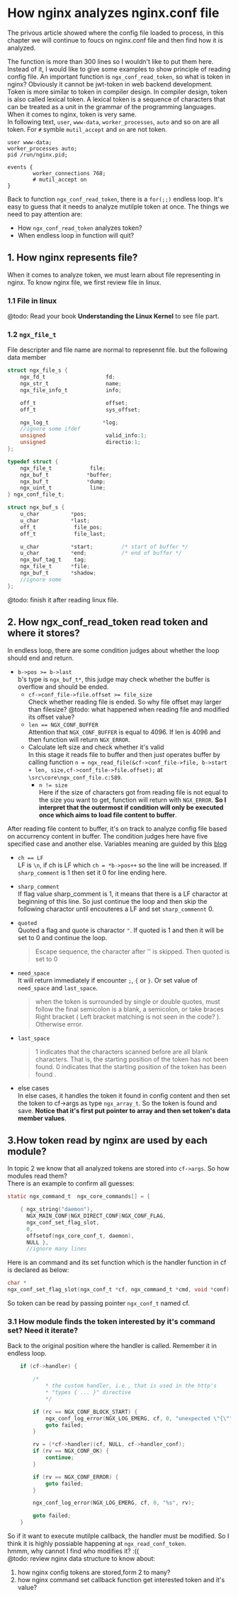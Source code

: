 # How nginx analyzes nginx.conf file
The privous article showed where the config file loaded to process, in this chapter we will continue to foucs on nginx.conf file and then find how it is analyzed.  

The function is more than 300 lines so I wouldn't like to put them here. Instead of it, I would like to give some examples to show principle of reading config file. An important function is `ngx_conf_read_token`, so what is token in nginx? Obviously it cannot be jwt-token in web backend development. Token is more similar to token in compiler design. In compiler design, token is also called lexical token. A lexical token is a sequence of characters that can be treated as a unit in the grammar of the programming languages. When it comes to nginx, token is very same.  
In following text, `user`, `www-data`, `worker_processes`, `auto` and so on are all token. For `#` symble `mutil_accept` and `on` are not token.  

```shell
user www-data;
worker_processes auto;
pid /run/nginx.pid;

events {
        worker_connections 768;
        # mutil_accept on
}
```
Back to function `ngx_conf_read_token`, there is a `for(;;)` endless loop. It's easy to guess that it needs to analyze mutilple token at once. The things we need to pay attention are:  
- How `ngx_conf_read_token` analyzes token?
- When endless loop in function will quit?

## 1. How nginx represents file?  
When it comes to analyze token, we must learn about file representing in nginx. To know nginx file, we first review file in linux.  
### 1.1 File in linux
@todo: Read your book **Understanding the Linux Kernel** to see file part.  
### 1.2 `ngx_file_t`  
File descripter and file name are normal to represennt file. but the following data member 
```c
struct ngx_file_s {
    ngx_fd_t                   fd;
    ngx_str_t                  name;
    ngx_file_info_t            info;

    off_t                      offset;
    off_t                      sys_offset;

    ngx_log_t                 *log;
    //ignore some ifdef 
    unsigned                   valid_info:1;
    unsigned                   directio:1;
};
```


```c
typedef struct {
    ngx_file_t            file;
    ngx_buf_t            *buffer;
    ngx_buf_t            *dump;
    ngx_uint_t            line;
} ngx_conf_file_t;

struct ngx_buf_s {
    u_char          *pos;
    u_char          *last;
    off_t            file_pos;
    off_t            file_last;

    u_char          *start;         /* start of buffer */
    u_char          *end;           /* end of buffer */
    ngx_buf_tag_t    tag;
    ngx_file_t      *file;
    ngx_buf_t       *shadow;
    //ignore some 
};
```

@todo: finish it after reading linux file.  



## 2. How ngx_conf_read_token read token and where it stores?
In endless loop, there are some condition judges about whether the loop should end and return.  
- `b->pos >= b->last`  
b's type is `ngx_buf_t*`, this judge may check whether the buffer is overflow and should be ended.  
    - `cf->conf_file->file.offset >= file_size`  
    Check whether reading file is ended. So why file offset may larger than filesize? @todo: what happened when reading file and modified its offset value?  
    - `len == NGX_CONF_BUFFER`  
    Attention that `NGX_CONF_BUFFER` is equal to 4096. If len is 4096 and then function will return `NGX_ERROR`.  
    - Calculate left size and check whether it's valid  
    In this stage it reads file to buffer and then just operates buffer by calling function `n = ngx_read_file(&cf->conf_file->file, b->start + len, size,cf->conf_file->file.offset);` at `\src\core\ngx_conf_file.c:589`.  
        - `n != size`  
        Here if the size of characters got from reading file is not equal to the size you want to get, function will return with `NGX_ERROR`. **So I interpret that the outermost if condition will only be executed once which aims to load file content to buffer**.  


After reading file content to buffer, it's on track to analyze config file based on accurrency content in buffer. The condition judges here have five specified case and another else. Variables meaning are guided by this [blog]() 
- `ch == LF`  
LF is `\n`, if ch is LF which `ch = *b->pos++` so the line will be increased. If `sharp_comment` is 1 then set it 0 for line ending here.    
- `sharp_comment`  
If flag value sharp_comment is 1, it means that there is a LF charactor at beginning of this line. So just continue the loop and then skip the following charactor until encouteres a LF and set `sharp_commennt` 0.    
- `quoted`  
Quoted a flag and quote is charactor `"`. If quoted is 1 and then it will be set to 0 and continue the loop.  
    > Escape sequence, the character after '\' is skipped. Then quoted is set to 0    
- `need_space`  
It will return immediately if encounter `;`, `{` or `}`. Or set value of `need_space` and `last_space`.  
    > when the token is surrounded by single or double quotes, must follow the final semicolon is a blank, a semicolon, or take braces Right bracket ( Left bracket matching is not seen in the code? ). Otherwise error.
- `last_space`  
    > 1 indicates that the characters scanned before are all blank characters. That is, the starting position of the token has not been found. 0 indicates that the starting position of the token has been found .  

- else cases  
In else cases, it handles the token it found in config content and then set the token to cf->args as type `ngx_array_t`. So the token is found and save. **Notice that it's first put pointer to array and then set token's data member values**.  

## 3.How token read by nginx are used by each module?  
In topic 2 we know that all analyzed tokens are stored into `cf->args`. So how modules read them?  
There is an example to confirm all guesses:  
```c
static ngx_command_t  ngx_core_commands[] = {

    { ngx_string("daemon"),
      NGX_MAIN_CONF|NGX_DIRECT_CONF|NGX_CONF_FLAG,
      ngx_conf_set_flag_slot,
      0,
      offsetof(ngx_core_conf_t, daemon),
      NULL },
      //ignore many lines
```
Here is an command and its set function which is the handler function in cf is declared as below:
```c
char *
ngx_conf_set_flag_slot(ngx_conf_t *cf, ngx_command_t *cmd, void *conf)
```
So token can be read by passing pointer `ngx_conf_t` named cf. 
### 3.1 How module finds the token interested by it's command set? Need it iterate?  
Back to the original position where the handler is called. Remember it in endless loop.  
```c
    if (cf->handler) {

        /*
            * the custom handler, i.e., that is used in the http's
            * "types { ... }" directive
            */

        if (rc == NGX_CONF_BLOCK_START) {
            ngx_conf_log_error(NGX_LOG_EMERG, cf, 0, "unexpected \"{\"");
            goto failed;
        }

        rv = (*cf->handler)(cf, NULL, cf->handler_conf);
        if (rv == NGX_CONF_OK) {
            continue;
        }

        if (rv == NGX_CONF_ERROR) {
            goto failed;
        }

        ngx_conf_log_error(NGX_LOG_EMERG, cf, 0, "%s", rv);

        goto failed;
    }
```
So if it want to execute mutilple callback, the handler must be modified. So I think it is highly possiable happening at `ngx_read_conf_token`.  
hmmm, why cannot I find who modifies it? :((  
@todo: review nginx data structure to know about:  
1. how nginx config tokens are stored,form 2 to many?  
2. how nginx command set callback function get interested token and it's value?
